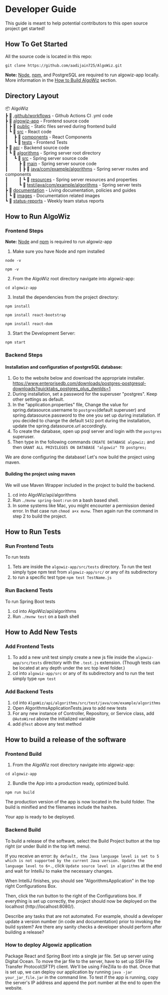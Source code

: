 # Developer Guide  
This guide is meant to help potential contributors to
this open source project get started!

## How To Get Started  
All the source code is located in this repo:
```
git clone https://github.com/aadijain725/AlgoWiz.git
```
**Note:** [Node](https://nodejs.org/en/), [npm](https://www.npmjs.com/get-npm), and PostgreSQL are required to run algowiz-app locally. More information 
in the [How to Build AlgoWiz](#How-to-Build-AlgoWiz) section.

## Directory Layout  

📦 AlgoWiz<br/>
┣ 📂 [.github/workflows](/.github/workflows) - Github Actions CI .yml code<br/>
┣ 📂 [algowiz-app](/algowiz-app) - Frontend source code<br/>
┃ ┣ 📂 [public](/algowiz-app/public) - Static files served during frontend build<br/>
┃ ┗ 📂 [src](/algowiz-app/src) - React code<br/>
┃ &nbsp; &nbsp; ┣ 📂 [components](/algowiz-app/src/components) - React Components<br/>
┃ &nbsp; &nbsp; ┗  📂 [tests](/algowiz-app/src/tests) - Frontend Tests<br/>
┣ 📂 [api](/api) - Backend source code<br/>
┃ ┗ 📂 [algorithms](/api/algorithms) - Spring server root directory<br/>
┃ &nbsp; &nbsp; ┗ 📂 [src](/api/algorithms/src) - Spring server source code<br/>
┃ &nbsp; &nbsp; &nbsp; &nbsp; ┣ 📂 [main](/api/algorithms/src/main) - Spring server source code<br/>
┃ &nbsp; &nbsp; &nbsp; &nbsp; ┃ ┣ 📂 [java/com/example/algorithms](/api/algorithms/src/main/java/com/example/algorithms) - Spring server routes and components<br/>
┃ &nbsp; &nbsp; &nbsp; &nbsp; ┃ ┗ 📂 [resources](/api/algorithms/src/main/resources) - Spring server resources and properties<br/>
┃ &nbsp; &nbsp; &nbsp; &nbsp; ┗ 📂 [test/java/com/example/algorithms](/api/algorithms/src/test/java/com/example/algorithms) - Spring server tests<br/>
┣ 📂 [documentation](/documentation) - Living documentation, policies and guides<br/>
┃ ┗ 📂 [images](/documentation/images) - Documentation related images<br/>
┗ 📂 [status-reports](/status-reports) - Weekly team status reports<br/>




## How to Run AlgoWiz  

### Frontend Steps  
**Note:** [Node](https://nodejs.org/en/) and [npm](https://www.npmjs.com/get-npm) is required to run algowiz-app
1. Make sure you have Node and npm installed
```
node -v
```
```
npm -v
```

2. From the AlgoWiz root directory navigate into algowiz-app:
```
cd algowiz-app
```
3. Install the dependencies from the project directory:
```
npm install
```
```
npm install react-bootstrap
```
```
npm install react-dom
```

3. Start the Development Server:
```
npm start
```

### Backend Steps  
#### Installation and configuration of postgreSQL database:  

1. Go to the website below and download the appropriate installer. https://www.enterprisedb.com/downloads/postgres-postgresql-downloads?quicktabs_postgres_plus_dwnlds=1
2. During installation, set a password for the superuser "postgres". Keep other settings as default.
3. In the "application.properties" file, Change the value for spring.datasource.username to `postgres`(default superuser) and spring.datasource.password to the one you set up during installation. If you decided to change the default `5432` port during the installation, update the spring.datasource.url accordingly.
4. To create the database, open up psql server and login with the `postgres` superuser.
5. Then type in the following commands `CREATE DATABASE algowiz;` and then `GRANT ALL PRIVILEGES ON DATABASE "algowiz" TO postgres;`

We are done configuring the database! Let's now build the project using maven.



#### Building the project using maven  
We will use Maven Wrapper included in the project to build the backend.

1. cd into AlgoWiz/api/algorithms
2. Run `./mvnw spring-boot:run` on a bash based shell. 
3. In some systems like Mac, you might encounter a permission denied error. In that case run `chmod a+x mvnw`. Then again run the command in step 2 to build the project.


## How to Run Tests

### Run Frontend Tests  

To run tests 
1. Tets are inside the `algowiz-app/src/tests` directory. To run the test simply type npm test from `algowiz-app/src/` or any of its subdirectory
3. to run a specific test type `npm test TestName.js`


### Run Backend Tests  
To run Spring Boot tests
1. cd into AlgoWiz/api/algorithms
2. Run `./mvnw test` on a bash shell

## How to Add New Tests  

### Add Frontend Tests  
1. To add a new unit test simply create a new js file inside the `algowiz-app/src/tests` directory with the `.test.js` extension. (Though tests can be located at any depth under the src top level folder.) 
2.  cd into `algowiz-app/src` or any of its subdirectory and to run the test simply type `npm test`
 
### Add Backend Tests  
1. cd into ```AlgoWiz/api/algorithms/src/test/java/com/example/algorithms```  
2. Open AlgorithmsApplicationTests.java to add new tests
3. For any new instance of Controller, Repository, or Service class, add
    `@AutoWired` above the initialized variable
4. add `@Test` above any test method


## How to build a release of the software  

### Frontend Build  
1. From the AlgoWiz root directory navigate into algowiz-app:
```
cd algowiz-app
```
2. Bundle the App into a production ready, optimized build.
```
npm run build
```
The production version of the app is now located in the build folder. The build is minified and the filenames include the hashes.

Your app is ready to be deployed.

### Backend Build  
To build a release of the software, select the Build Project button at the top right (or under Build in the top left menu).

If you receive an error: `By default, the Java language level is set to 5 which is not supported by the current Java version. Update the language level to 6+.`, click `Update source level in algorithms` at the end and wait for IntelliJ to make the necessary changes.

When IntelliJ finishes, you should see "AlgorithmsApplication" in the top right Configurations Box.

Then, click the run button to the right of the Configurations box. If everything is set up correctly, the project should now be deployed on the localhost (http://localhost:8080/).

Describe any tasks that are not automated. For example, should a developer update a version number (in code and documentation) prior to invoking the build system? Are there any sanity checks a developer should perform after building a release?

### How to deploy Algowiz application  

Package React and Spring Boot into a single jar file. Set up server using Digital 
Ocean. To move the jar file to the server, have to set up SSH File Transfer Protocol(SFTP) client.
We'll be using FileZilla to do that. Once that is set up, we can deploy our application by running
`java -jar your_jar_file.jar` in the command line. To test if the app is running, copy the server's
IP address and append the port number at the end to open the website. 
